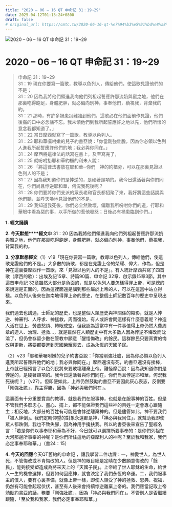 ```yaml
---
title: "2020 – 06 – 16 QT 申命記 31：19~29"
date: 2025-04-12T01:13:24+0800
draft: false
# original_url: https://cmtc.tw/2020-06-16-qt-%e7%94%b3%e5%91%bd%e8%a8%98-31%ef%bc%9a1929
---
```


![2020 – 06 – 16 QT 申命記 31：19~29](/images/qt.jpg   "2020 – 06 – 16 QT 申命記 31：19~29")

# 2020 – 06 – 16 QT 申命記 31：19~29

> 申命記 31：19~29  
> 31：19 現在你要寫一篇歌，教導以色列人，傳給他們，使這歌見證他們的不是；  
> 31：20 因為我將他們領進我向他們列祖起誓應許那流奶與蜜之地，他們在那裏吃得飽足，身體肥胖，就必偏向別神，事奉他們，藐視我，背棄我的約。  
> 31：21 那時，有許多禍患災難臨到他們，這歌必在他們面前作見證，他們後裔的口中必念誦不忘。我未領他們到我所起誓應許之地以先，他們所懷的意念我都知道了。」  
> 31：22 當日摩西就寫了一篇歌，教導以色列人。  
> 31：23 耶和華囑咐嫩的兒子約書亞說：「你當剛強壯膽，因為你必領以色列人進我所起誓應許他們的地；我必與你同在。」  
> 31：24 摩西將這律法的話寫在書上，及至寫完了，  
> 31：25 就吩咐抬耶和華約櫃的利未人說：  
> 31：26 「將這律法書放在耶和華─你們　神的約櫃旁，可以在那裏見證以色列人的不是；  
> 31：27 因為我知道你們是悖逆的，是硬著頸項的。我今日還活著與你們同在，你們尚且悖逆耶和華，何況我死後呢？  
> 31：28 你們要將你們支派的眾長老和官長都招聚了來，我好將這些話說與他們聽，並呼天喚地見證他們的不是。  
> 31：29 我知道我死後，你們必全然敗壞，偏離我所吩咐你們的道，行耶和華眼中看為惡的事，以手所做的惹他發怒；日後必有禍患臨到你們。」

**1.** **經文誦讀**

**2. 今天默想****經文**申 31：20 因為我將他們領進我向他們列祖起誓應許那流奶與蜜之地，他們在那裏吃得飽足，身體肥胖，就必偏向別神，事奉他們，藐視我，背棄我的約。

**3. 分享默想經文**（1）v19「現在你要寫一篇歌，教導以色列人，傳給他們，使這歌見證他們的不是。」大多數的詩歌，都是在見證上帝的榮耀、偉大、作為，但是神在這裏要摩西作一首歌，來「見證以色列人的不是」。有人統計摩西共寫了四首歌（摩西的歌）：出埃及記15章、詩篇90篇、申命記 32章、啟示錄15章3節。其中這首申命記 32章雖然大部分是負面的，就是以色列人要怎樣得罪上帝，可是總的來說還是正面的，因為這裡面還是講到那些屬於上帝的人，可以在這當中站立得穩。以色列人後來在迦南地得罪上帝的歷史，在整個土師記數百年的歷史中呈現出來。

我們過去也講過，士師記的歷史，也是整個人類歷史與神關係的縮影，就是人悖逆、神審判、人呼求、神拯救，周而復始。有人或許會問這樣有什麼意義呢？神造人活在世上，勞苦愁煩、轉眼成空。但我認為這當中有一件事值得上帝仍然大費周章的造人、治理、拯救…，就是雖然在人類歷史中有大多數人因為悖逆不悔改而沈淪了，但仍會存留少數在管教中願意「醒悟悔改」的餘民。這群餘民只要真實的悔改與更新，將要都要進到天國榮耀裏去，成為永恆的天國子民。

（2）v23「耶和華囑咐嫩的兒子約書亞說：「你當剛強壯膽，因為你必領以色列人進我所起誓應許他們的地；我必與你同在。」摩西還沒有死，約書亞還沒有接棒，上帝就已經預言了以色列民將來要敗壞離棄上帝。難怪摩西說：因為我知道你們是悖逆的，是硬著頸項的。我今日還活著與你們同在，你們尚且悖逆耶和華，何況我死後呢？」（v27）。但即便如此，上帝仍然鼓勵約書亞不要因此灰心喪志，反倒要「剛強壯膽」，靠主得勝，因為「神必與我們同在」。

這裏面有十分重要寶貴的教導，就是我們在服事神，也就是在服事神的百姓。但是不管我們多麼忠心、盡心、擺上，都不能保證我們這些神的百姓一定會專心跟隨主；相反地，大部分的百姓有可能是會悖逆離棄神的。但是儘管如此，神不要我們「被人絆倒」。我們定睛仰望的對象永遠都是神，「神必與我同住」，就幫助我即使眾人都跌倒，我也不致失腳，因為神用手攙扶我。所以約書亞後來宣告了聖經名言：「若是你們以事奉耶和華為不好，今日就可以選擇所要事奉的：是你們列祖在大河那邊所事奉的神呢？是你們所住這地的亞摩利人的神呢？至於我和我家，我們必定事奉耶和華。」（書24：15）

**4. 今天的回應**今天QT舊約的申命記 ，讓我學習二件功課：一，神愛世人，為世人死，不管悔改或不肯悔改的人。但是神的眼目總是定睛在少數願意悔改的「餘民」，能夠接受塑造成為將來天上的「天國子民」。上帝給了世人耶穌的生命，給世人一生的機會選擇，但要如何回應神，就會決定了我們永恆的命運。二，我們服事主的僕人，要有心裏準備，就像上帝一樣，即使人領受了神的拯救、恩典、祝福，仍然有可能會起起伏伏，甚至有人後來會持續悖逆離棄上帝的。我們應當記取上帝勉勵約書亞的話，務要「剛強壯膽」，因為「神必與我們同在」。不管別人是否繼續跟隨，「至於我和我家，我們必定事奉耶和華。」
